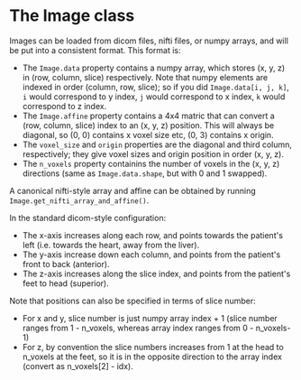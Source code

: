 # The Image class

Images can be loaded from dicom files, nifti files, or numpy arrays, and will be put into a consistent format. This format is:

- The `Image.data` property contains a numpy array, which stores (x, y, z) in (row, column, slice) respectively. Note that numpy elements are indexed in order (column, row, slice); so if you did `Image.data[i, j, k]`, `i` would correspond to y index, `j` would correspond to x index, `k` would correspond to z index.
- The `Image.affine` property contains a 4x4 matric that can convert a (row, column, slice) index to an (x, y, z) position. This will always be diagonal, so (0, 0) contains x voxel size etc, (0, 3) contains x origin.
- The `voxel_size` and `origin` properties are the diagonal and third column, respectively; they give voxel sizes and origin position in order (x, y, z).
- The `n_voxels` property containins the number of voxels in the (x, y, z) directions (same as `Image.data.shape`, but with 0 and 1 swapped).

A canonical nifti-style array and affine can be obtained by running `Image.get_nifti_array_and_affine()`.

In the standard dicom-style configuration:
- The x-axis increases along each row, and points towards the patient's left (i.e. towards the heart, away from the liver).
- The y-axis increase down each column, and points from the patient's front to back (anterior).
- The z-axis increases along the slice index, and points from the patient's feet to head (superior).

Note that positions can also be specified in terms of slice number:
- For x and y, slice number is just numpy array index + 1 (slice number ranges from 1 - n_voxels, whereas array index ranges from 0 - n_voxels-1)
- For z, by convention the slice numbers increases from 1 at the head to n_voxels at the feet, so it is in the opposite direction to the array index (convert as n_voxels[2] - idx).
